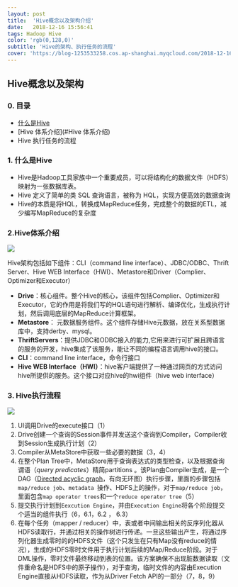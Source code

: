 ```yaml
---
layout: post
title:  'Hive概念以及架构介绍'
date:   2018-12-16 15:56:41
tags: Hadoop Hive
color: 'rgb(0,128,0)'
subtitle: 'Hive的架构、执行任务的流程'
cover: 'https://blog-1253533258.cos.ap-shanghai.myqcloud.com/2018-12-16/hive_architecture.png'
---
```


## Hive概念以及架构

### 0. 目录

- [什么是Hive](#什么是Hive)
- [Hive 体系介绍](#Hive 体系介绍)
- Hive 执行任务的流程

### 1. 什么是Hive

- Hive是Hadoop工具家族中一个重要成员，可以将结构化的数据文件（HDFS）映射为一张数据库表。
-  Hive 定义了简单的类 SQL 查询语言，被称为 HQL，实现方便高效的数据查询
- Hive的本质是将HQL，转换成MapReduce任务，完成整个的数据的ETL，减少编写MapReduce的复杂度

### 2.Hive体系介绍

![](https://blog-1253533258.cos.ap-shanghai.myqcloud.com/2018-12-16/hive_architecture1.png)

Hive架构包括如下组件：CLI（command line interface）、JDBC/ODBC、Thrift Server、Hive WEB Interface（HWI）、Metastore和Driver（Complier、Optimizer和Executor）

- **Drive**：核心组件。整个Hive的核心，该组件包括Complier、Optimizer和Executor，它的作用是将我们写的HQL语句进行解析、编译优化，生成执行计划，然后调用底层的MapReduce计算框架。
- **Metastore**： 元数据服务组件。这个组件存储Hive元数据，放在关系型数据库中，支持derby、mysql。
- **ThriftServers**：提供JDBC和ODBC接入的能力,它用来进行可扩展且跨语言的服务的开发，hive集成了该服务，能让不同的编程语言调用hive的接口。
- **CLI**：command line interface，命令行接口
- **Hive WEB Interface（HWI）**：hive客户端提供了一种通过网页的方式访问hive所提供的服务。这个接口对应hive的hwi组件（hive web interface）

### 3. Hive执行流程

![](https://blog-1253533258.cos.ap-shanghai.myqcloud.com/2018-12-16/hive_architecture.png)

1. UI调用Drive的execute接口（1）
2. Drive创建一个查询的Session事件并发送这个查询到Compiler，Compiler收到Session生成执行计划（2）
3. Compiler从MetaStore中获取一些必要的数据（3，4）
4. 在整个Plan Tree中，MetaStore用于查询表达式的类型检查，以及根据查询谓语（*query predicates*）精简partitions 。该Plan由Compiler生成，是一个DAG（[Directed acyclic graph](https://en.wikipedia.org/wiki/Directed_acyclic_graph)，有向无环图）执行步骤，里面的步骤包括`map/reduce job`、`metadata `操作、HDFS上的操作，对于`map/reduce job`，里面包含`map operator trees`和一个`reduce operator tree`（5）
5. 提交执行计划到`Eexcution Engine`，并由`Execution Engine`将各个阶段提交个适当的组件执行（6，6.1，6.2 ， 6.3）
6. 在每个任务（mapper / reducer）中，表或者中间输出相关的反序列化器从HDFS读取行，并通过相关的操作树进行传递。一旦这些输出产生，将通过序列化器生成零时的的HDFS文件（这个只发生在只有Map没有reduce的情况），生成的HDFS零时文件用于执行计划后续的Map/Reduce阶段。对于DML操作，零时文件最终移动到表的位置。该方案确保不出现脏数据读取（文件重命名是HDFS中的原子操作），对于查询，临时文件的内容由Execution Engine直接从HDFS读取，作为从Driver Fetch API的一部分（7，8，9）

